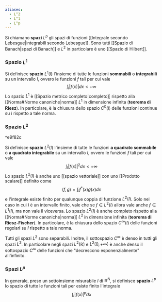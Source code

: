 ```yaml
---
aliases:
  - L^2
  - L^1
  - L^p
---
```

Si chiamano **spazi** $L^{p}$ gli spazi di funzioni [[Integrale secondo Lebesgue|integrabili secondo Lebesgue]]. Sono tutti [[Spazio di Banach|spazi di Banach]] e $L^{2}$ in particolare è uno [[Spazio di Hilbert]].
### Spazio $L^1$
Si definisce **spazio** $L^{1}(I)$ l'insieme di tutte le funzioni **sommabili** o **integrabili** su un intervallo $I$, ovvero le funzioni $f$ tali per cui vale
$$\int_{I}|f(x)|dx<+\infty$$
Lo spazio $L^{1}$ è [[Spazio metrico completo|completo]] rispetto alla [[Norma#Norme canoniche|norma]] $L^{1}$ in dimensione infinita (**teorema di Riesz**). In particolare, è la chiusura dello spazio $C^{0}(I)$ delle funzioni continue su $I$ rispetto a tale norma.
### Spazio $L^{2}$

^e9f82c

Si definisce **spazio** $L^{2}(I)$ l'insieme di tutte le funzioni **a quadrato sommabile** o **a quadrato integrabile** su un intervallo $I$, ovvero le funzioni $f$ tali per cui vale
$$\int_{I}|f(x)|^{2}dx<+\infty$$
Lo spazio $L^{2}(I)$ è anche uno [[spazio vettoriale]] con uno [[Prodotto scalare]] definito come
$$(f,g)=\int_{I}f^{*}(x)g(x)dx$$
e l'integrale esiste finito per qualunque coppia di funzione $L^{2}(I)$. Solo nel caso in cui $I$ è un intervallo finito, vale che se $f\in L^{2}(I)$ allora vale anche $f\in L^{1}(I)$, ma non vale il viceversa. Lo spazio $L^{2}(I)$ è anche completo rispetto alla [[Norma#Norme canoniche|norma]] $L^{2}$ in dimensione infinita (**teorema di Riesz-Fischer**). In particolare, è la chiusura dello spazio $C^{\infty}(I)$ delle funzioni regolari su $I$ rispetto a tale norma.

Tutti gli spazi $L^{2}$ sono separabili. Inoltre, il sottospazio $C^{\infty}$ è denso in tutti gli spazi $L^{2}$. In particolare negli spazi $L^{2}(\mathbb{R})$ e $L^{2}(0,+\infty)$ è anche denso il sottospazio $C^{\infty}$ delle funzioni che "decrescono esponenzialmente" all'infinito.
### Spazi $L^{p}$
In generale, preso un sottoinsieme misurabile $I$ di $\mathbb{R}^{N}$, si definisce **spazio** $L^{p}$ lo spazio di tutte le funzioni tali per esiste finito l'integrale
$$\int_{I}|f(x)|^{p}dx$$

